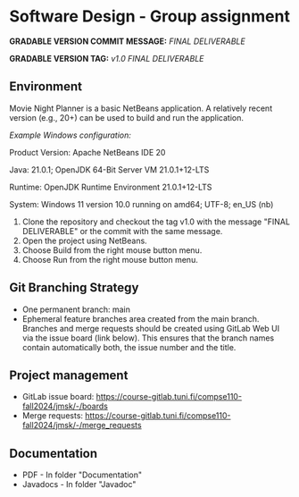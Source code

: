 # Software Design - Group assignment

**GRADABLE VERSION COMMIT MESSAGE:** *FINAL DELIVERABLE*

**GRADABLE VERSION TAG:** *v1.0 FINAL DELIVERABLE*

## Environment
Movie Night Planner is a basic NetBeans application. A relatively recent version (e.g., 20+) can be used to build and run the application.

*Example Windows configuration:*

Product Version: Apache NetBeans IDE 20

Java: 21.0.1; OpenJDK 64-Bit Server VM 21.0.1+12-LTS

Runtime: OpenJDK Runtime Environment 21.0.1+12-LTS

System: Windows 11 version 10.0 running on amd64; UTF-8; en_US (nb)

1. Clone the repository and checkout the tag v1.0 with the message "FINAL DELIVERABLE" or the commit with the same message.
2. Open the project using NetBeans.
3. Choose Build from the right mouse button menu.
4. Choose Run from the right mouse button menu.

## Git Branching Strategy
- One permanent branch: main
- Ephemeral feature branches area created from the main branch. Branches and merge requests should be created using GitLab Web UI via the issue board (link below). This ensures that the branch names contain automatically both, the issue number and the title.

## Project management
- GitLab issue board: https://course-gitlab.tuni.fi/compse110-fall2024/jmsk/-/boards
- Merge requests: https://course-gitlab.tuni.fi/compse110-fall2024/jmsk/-/merge_requests

## Documentation
- PDF - In folder "Documentation"
- Javadocs - In folder "Javadoc"